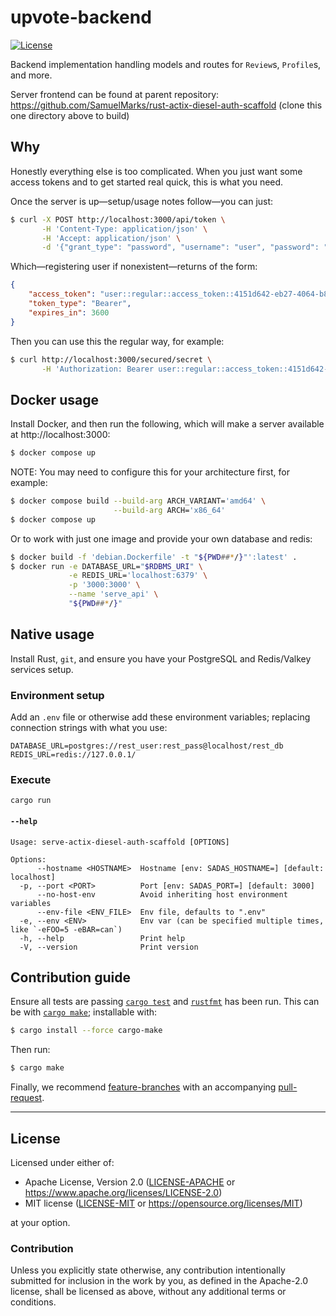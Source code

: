 upvote-backend
==============
[![License](https://img.shields.io/badge/license-Apache--2.0%20OR%20MIT-blue.svg)](https://opensource.org/licenses/Apache-2.0)

Backend implementation handling models and routes for `Review`s, `Profile`s, and more.

Server frontend can be found at parent repository: https://github.com/SamuelMarks/rust-actix-diesel-auth-scaffold (clone this one directory above to build)

## Why

Honestly everything else is too complicated. When you just want some access tokens and to get started real quick, this is what you need.

Once the server is up—setup/usage notes follow—you can just:
```sh
$ curl -X POST http://localhost:3000/api/token \
       -H 'Content-Type: application/json' \
       -H 'Accept: application/json' \
       -d '{"grant_type": "password", "username": "user", "password": "pass"}'
```

Which—registering user if nonexistent—returns of the form:
```json
{
    "access_token": "user::regular::access_token::4151d642-eb27-4064-b87c-e3d2bfa10435",
    "token_type": "Bearer",
    "expires_in": 3600
}
```

Then you can use this the regular way, for example:

```sh
$ curl http://localhost:3000/secured/secret \
       -H 'Authorization: Bearer user::regular::access_token::4151d642-eb27-4064-b87c-e3d2bfa10435'
```

## Docker usage

Install Docker, and then run the following, which will make a server available at http://localhost:3000:
```sh
$ docker compose up
````

NOTE: You may need to configure this for your architecture first, for example:
```sh
$ docker compose build --build-arg ARCH_VARIANT='amd64' \
                       --build-arg ARCH='x86_64'
$ docker compose up
```

Or to work with just one image and provide your own database and redis:
```sh
$ docker build -f 'debian.Dockerfile' -t "${PWD##*/}"':latest' .
$ docker run -e DATABASE_URL="$RDBMS_URI" \
             -e REDIS_URL='localhost:6379' \
             -p '3000:3000' \
             --name 'serve_api' \
             "${PWD##*/}"
```

## Native usage

Install Rust, `git`, and ensure you have your PostgreSQL and Redis/Valkey services setup.

### Environment setup

Add an `.env` file or otherwise add these environment variables; replacing connection strings with what you use:

    DATABASE_URL=postgres://rest_user:rest_pass@localhost/rest_db
    REDIS_URL=redis://127.0.0.1/

### Execute

    cargo run

#### `--help`

    Usage: serve-actix-diesel-auth-scaffold [OPTIONS]
    
    Options:
          --hostname <HOSTNAME>  Hostname [env: SADAS_HOSTNAME=] [default: localhost]
      -p, --port <PORT>          Port [env: SADAS_PORT=] [default: 3000]
          --no-host-env          Avoid inheriting host environment variables
          --env-file <ENV_FILE>  Env file, defaults to ".env"
      -e, --env <ENV>            Env var (can be specified multiple times, like `-eFOO=5 -eBAR=can`)
      -h, --help                 Print help
      -V, --version              Print version

## Contribution guide
Ensure all tests are passing [`cargo test`](https://doc.rust-lang.org/cargo/commands/cargo-test.html) and [`rustfmt`](https://github.com/rust-lang/rustfmt) has been run. This can be with [`cargo make`](https://github.com/sagiegurari/cargo-make); installable with:

```sh
$ cargo install --force cargo-make
```

Then run:
```sh
$ cargo make
```

Finally, we recommend [feature-branches](https://martinfowler.com/bliki/FeatureBranch.html) with an accompanying [pull-request](https://docs.github.com/en/pull-requests/collaborating-with-pull-requests/proposing-changes-to-your-work-with-pull-requests/about-pull-requests).
</small>

<hr/>

## License

Licensed under either of:

- Apache License, Version 2.0 ([LICENSE-APACHE](LICENSE-APACHE) or <https://www.apache.org/licenses/LICENSE-2.0>)
- MIT license ([LICENSE-MIT](LICENSE-MIT) or <https://opensource.org/licenses/MIT>)

at your option.

### Contribution

Unless you explicitly state otherwise, any contribution intentionally submitted
for inclusion in the work by you, as defined in the Apache-2.0 license, shall be
licensed as above, without any additional terms or conditions.
